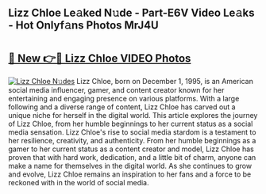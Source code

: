 ## Lizz Chloe Le𝚊ked N𝚞de - Part-E6V Video Le𝚊ks - Hot Onlyf𝚊ns Photos MrJ4U

# <h2><a href="http://ab18462.deff.icu/?id=Lizz+Chloe">🔗 New 👉🔴 Lizz Chloe VIDEO Photos</a></h2>

[![Lizz Chloe N𝚞des](https://i.imgur.com/rIISA9y.gif)](http://ab18462.deff.icu/?id=Lizz+Chloe)
Lizz Chloe, born on December 1, 1995, is an American social media influencer, gamer, and content creator known for her entertaining and engaging presence on various platforms. With a large following and a diverse range of content, Lizz Chloe has carved out a unique niche for herself in the digital world. This article explores the journey of Lizz Chloe, from her humble beginnings to her current status as a social media sensation. Lizz Chloe's rise to social media stardom is a testament to her resilience, creativity, and authenticity. From her humble beginnings as a gamer to her current status as a content creator and model, Lizz Chloe has proven that with hard work, dedication, and a little bit of charm, anyone can make a name for themselves in the digital world. As she continues to grow and evolve, Lizz Chloe remains an inspiration to her fans and a force to be reckoned with in the world of social media.
